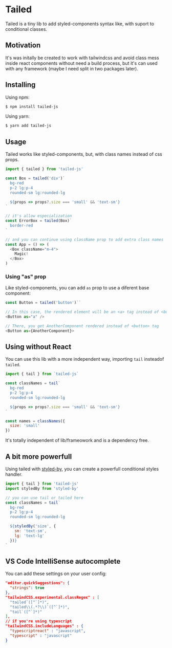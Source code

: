 # Tailed

Tailed is a tiny lib to add styled-components syntax like, with suport to conditional classes.

## Motivation

It's was initally be created to work with tailwindcss and avoid class mess inside react components without need a  build process, but it's can used with any framework (maybe I need split in two packages later).

## Installing

Using npm:

```bash
$ npm install tailed-js
```

Using yarn:

```bash
$ yarn add tailed-js
```

## Usage

Tailed works like styled-components, but, with class names instead of css props.

```js
import { tailed } from 'tailed-js'

const Box = tailed('div')`
  bg-red
  p-2 lg:p-4
  rounded-sm lg:rounded-lg

  ${props => props?.size === 'small' && 'text-sm'}
`

// it's allow especialization
const ErrorBox = tailed(Box)`
  border-red
`

// and you can continue using className prop to add extra class names
const App = () => (
  <Box className="m-4">
    Magic!
  </Box>
)

```

### Using "as" prop

Like styled-components, you can add `as` prop to use a diferent base component:

```js
const Button = tailed('button')``

// In this case, the rendered element will be an <a> tag instead of <button>.
<Button as="a" />

// There, you get AnotherComponent rendered instead of <button> tag
<Button as={AnotherComponent}>
```

## Using without React

You can use this lib with a more independent way, importing `tail` insteadof `tailed`.

```js
import { tail } from `tailed-js`

const classNames = tail`
  bg-red
  p-2 lg:p-4
  rounded-sm lg:rounded-lg

  ${props => props?.size === 'small' && 'text-sm'}
`

const names = classNames({
  size: 'small'
})

```

It's totally independent of lib/frameowork and is a dependency free.

## A bit more powerfull

Using tailed with [styled-by](https://github.com/brunobertolini/styled-by), you can create a powerfull conditional styles handler.

```js
import { tail } from 'tailed-js'
import styledBy from 'styled-by'

// you can use tail or tailed here
const classNames = tail`
  bg-red
  p-2 lg:p-4
  rounded-sm lg:rounded-lg

  ${styledBy('size', {
    sm: 'text-sm',
    lg: 'text-lg'
  })}
`
```

## VS Code IntelliSense autocomplete

You can add these settings on your user config:

```json
"editor.quickSuggestions": {
  "strings": true
},
"tailwindCSS.experimental.classRegex" : [
  "tailed`([^`]*)",
  "tailed\\(.*?\\)`([^`]*)",
  "tail`([^`]*)"
],
// if you're using typescript
"tailwindCSS.includeLanguages" : {
  "typescriptreact" : "javascript",
  "typescript" : "javascript"
}
```
